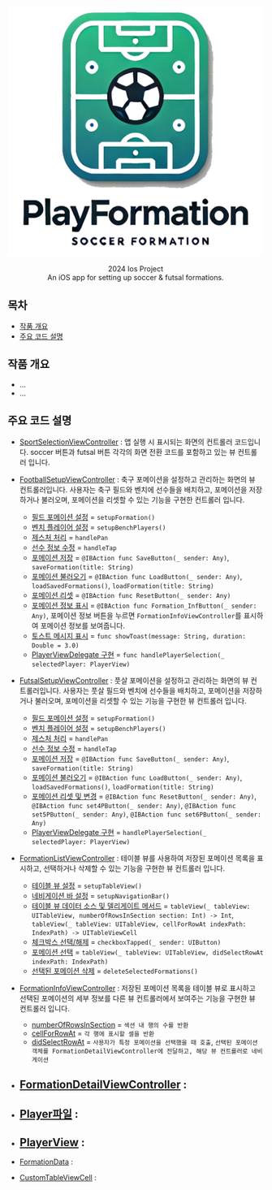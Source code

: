 
![Project Logo](https://github.com/cmgjn1881/PlayFormation/blob/main/images/playformationIcon.jpeg?raw=true)

<div align="center">
2024 Ios Project<br>
An iOS app for setting up soccer & futsal formations.<br>
</div>

## 목차
 - [작품 개요](#작품-개요)
 - [주요 코드 설명](#주요-코드-설명)

## 작품 개요
* ...
* ...

## 주요 코드 설명
* [SportSelectionViewController](https://github.com/cmgjn1881/PlayFormation/blob/main/PlayFormation/SportSelectionViewController.swift) : 앱 실행 시 표시되는 화면의 컨트롤러 코드입니다. soccer 버튼과 futsal 버튼 각각의 화면 전환 코드를 포함하고 있는 뷰 컨트롤러 입니다.
* [FootballSetupViewController](https://github.com/cmgjn1881/PlayFormation/blob/main/PlayFormation/FootballSetupViewController.swift) : 축구 포메이션을 설정하고 관리하는 화면의 뷰 컨트롤러입니다. 사용자는 축구 필드와 벤치에 선수들을 배치하고, 포메이션을 저장하거나 불러오며, 포메이션을 리셋할 수 있는 기능을 구현한 컨트롤러 입니다.
   - [필드 포메이션 설정](https://github.com/cmgjn1881/PlayFormation/blob/main/PlayFormation/FootballSetupViewController.swift#L37) = `setupFormation()`
   - [벤치 플레이어 설정](https://github.com/cmgjn1881/PlayFormation/blob/main/PlayFormation/FootballSetupViewController.swift#L83) = `setupBenchPlayers()`
   - [제스처 처리](https://github.com/cmgjn1881/PlayFormation/blob/main/PlayFormation/FootballSetupViewController.swift#L117) = `handlePan`
   - [선수 정보 수정](https://github.com/cmgjn1881/PlayFormation/blob/main/PlayFormation/FootballSetupViewController.swift#L151) = `handleTap`
   - [포메이션 저장](https://github.com/cmgjn1881/PlayFormation/blob/main/PlayFormation/FootballSetupViewController.swift#L185) = `@IBAction func SaveButton(_ sender: Any)`, `saveFormation(title: String)`
   - [포메이션 불러오기](https://github.com/cmgjn1881/PlayFormation/blob/main/PlayFormation/FootballSetupViewController.swift#L224) = `@IBAction func LoadButton(_ sender: Any)`, `loadSavedFormations()`, `loadFormation(title: String)`
   - [포메이션 리셋](https://github.com/cmgjn1881/PlayFormation/blob/main/PlayFormation/FootballSetupViewController.swift#L307) = `@IBAction func ResetButton(_ sender: Any)`
   - [포메이션 정보 표시](https://github.com/cmgjn1881/PlayFormation/blob/main/PlayFormation/FootballSetupViewController.swift#L323) = `@IBAction func Formation_InfButton(_ sender: Any)`, 포메이션 정보 버튼을 누르면 `FormationInfoViewController`를 표시하여 포메이션 정보를 보여줍니다.
   - [토스트 메시지 표시](https://github.com/cmgjn1881/PlayFormation/blob/main/PlayFormation/FootballSetupViewController.swift#L341) = `func showToast(message: String, duration: Double = 3.0)`
   - [PlayerViewDelegate 구현](https://github.com/cmgjn1881/PlayFormation/blob/main/PlayFormation/FootballSetupViewController.swift#L361) = `func handlePlayerSelection(_ selectedPlayer: PlayerView)`
 
* [FutsalSetupViewController](https://github.com/cmgjn1881/PlayFormation/blob/main/PlayFormation/FutsalSetupViewController.swift) : 풋살 포메이션을 설정하고 관리하는 화면의 뷰 컨트롤러입니다. 사용자는 풋살 필드와 벤치에 선수들을 배치하고, 포메이션을 저장하거나 불러오며, 포메이션을 리셋할 수 있는 기능을 구현한 뷰 컨트롤러 입니다.
   - [필드 포메이션 설정](https://github.com/cmgjn1881/PlayFormation/blob/main/PlayFormation/FutsalSetupViewController.swift#L33) = `setupFormation()`
   - [벤치 플레이어 설정](https://github.com/cmgjn1881/PlayFormation/blob/main/PlayFormation/FutsalSetupViewController.swift#L90) = `setupBenchPlayers()`
   - [제스처 처리](https://github.com/cmgjn1881/PlayFormation/blob/main/PlayFormation/FutsalSetupViewController.swift#L121) = `handlePan`
   - [선수 정보 수정](https://github.com/cmgjn1881/PlayFormation/blob/main/PlayFormation/FutsalSetupViewController.swift#L154) = `handleTap`
   - [포메이션 저장](https://github.com/cmgjn1881/PlayFormation/blob/main/PlayFormation/FutsalSetupViewController.swift#L188) = `@IBAction func SaveButton(_ sender: Any)`, `saveFormation(title: String)`
   - [포메이션 불러오기](https://github.com/cmgjn1881/PlayFormation/blob/main/PlayFormation/FutsalSetupViewController.swift#L228) = `@IBAction func LoadButton(_ sender: Any)`, `loadSavedFormations()`, `loadFormation(title: String)`
   - [포메이션 리셋 및 변경](https://github.com/cmgjn1881/PlayFormation/blob/main/PlayFormation/FutsalSetupViewController.swift#L311) = `@IBAction func ResetButton(_ sender: Any)`, `@IBAction func set4PButton(_ sender: Any)`, `@IBAction func set5PButton(_ sender: Any)`, `@IBAction func set6PButton(_ sender: Any)`
   - [PlayerViewDelegate 구현](https://github.com/cmgjn1881/PlayFormation/blob/main/PlayFormation/FutsalSetupViewController.swift#L373) = `handlePlayerSelection(_ selectedPlayer: PlayerView)`
     
* [FormationListViewController](https://github.com/cmgjn1881/PlayFormation/blob/main/PlayFormation/FormationListViewController.swift) : 테이블 뷰를 사용하여 저장된 포메이션 목록을 표시하고, 선택하거나 삭제할 수 있는 기능을 구현한 뷰 컨트롤러 입니다.
   - [테이블 뷰 설정](https://github.com/cmgjn1881/PlayFormation/blob/main/PlayFormation/FormationListViewController.swift#L17) = `setupTableView()`
   - [네비게이션 바 설정](https://github.com/cmgjn1881/PlayFormation/blob/main/PlayFormation/FormationListViewController.swift#L25) = `setupNavigationBar()`
   - [테이블 뷰 데이터 소스 및 델리게이트 메서드](https://github.com/cmgjn1881/PlayFormation/blob/main/PlayFormation/FormationListViewController.swift#L29) = `tableView(_ tableView: UITableView, numberOfRowsInSection section: Int) -> Int`, `tableView(_ tableView: UITableView, cellForRowAt indexPath: IndexPath) -> UITableViewCell`
   - [체크박스 선택/해제](https://github.com/cmgjn1881/PlayFormation/blob/main/PlayFormation/FormationListViewController.swift#L46) = `checkboxTapped(_ sender: UIButton)`
   - [포메이션 선택](https://github.com/cmgjn1881/PlayFormation/blob/main/PlayFormation/FormationListViewController.swift#L57) = `tableView(_ tableView: UITableView, didSelectRowAt indexPath: IndexPath)`
   - [선택된 포메이션 삭제](https://github.com/cmgjn1881/PlayFormation/blob/main/PlayFormation/FormationListViewController.swift#L63) = `deleteSelectedFormations()`
     
* [FormationInfoViewController](https://github.com/cmgjn1881/PlayFormation/blob/main/PlayFormation/FormationInfoViewController.swift) : 저장된 포메이션 목록을 테이블 뷰로 표시하고 선택된 포메이션의 세부 정보를 다른 뷰 컨트롤러에서 보여주는 기능을 구현한 뷰 컨트롤러 입니다.
   - [numberOfRowsInSection](https://github.com/cmgjn1881/PlayFormation/blob/main/PlayFormation/FormationInfoViewController.swift#L20) = `섹션 내 행의 수를 반환`
   - [cellForRowAt](https://github.com/cmgjn1881/PlayFormation/blob/main/PlayFormation/FormationInfoViewController.swift#L24) = `각 행에 표시할 셀을 반환`
   - [didSelectRowAt](https://github.com/cmgjn1881/PlayFormation/blob/main/PlayFormation/FormationInfoViewController.swift#L) = `사용자가 특정 포메이션을 선택했을 때 호출`, `선택된 포메이션 객체를 FormationDetailViewController에 전달하고, 해당 뷰 컨트롤러로 네비게이션`
     
* [FormationDetailViewController](https://github.com/cmgjn1881/PlayFormation/blob/main/PlayFormation/FormationDetailViewController.swift) :
   -
* [Player파일](https://github.com/cmgjn1881/PlayFormation/blob/main/PlayFormation/Player.swift) :
   -
* [PlayerView](https://github.com/cmgjn1881/PlayFormation/blob/main/PlayFormation/PlayerView.swift) :
   -
* [FormationData](https://github.com/cmgjn1881/PlayFormation/blob/main/PlayFormation/FormationData.swift) :
* [CustomTableViewCell](https://github.com/cmgjn1881/PlayFormation/blob/main/PlayFormation/CustomTableViewCell.swift) : 

  

